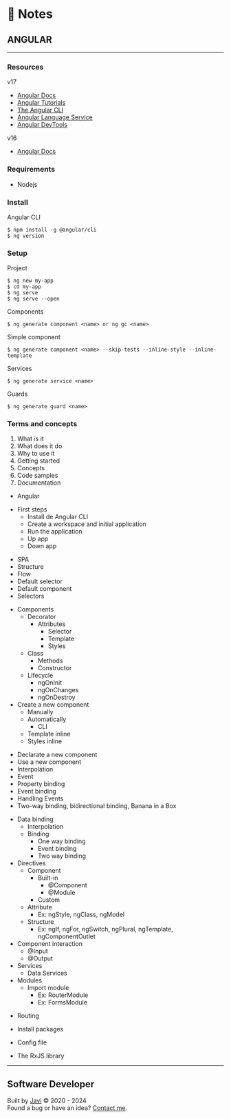 # :memo: Notes
## ANGULAR
---
### Resources
v17

- [Angular Docs](https://angular.dev/)
- [Angular Tutorials](https://angular.dev/tutorials)
- [The Angular CLI](https://angular.dev/tools/cli)
- [Angular Language Service](https://angular.dev/tools/language-service)
- [Angular DevTools](https://angular.dev/tools/devtools)

v16
- [Angular Docs](https://v16.angular.io/docs)
### Requirements
- Nodejs
### Install
Angular CLI
```
$ npm install -g @angular/cli
$ ng version
```
### Setup
Project
```
$ ng new my-app
$ cd my-app
$ ng serve
$ ng serve --open
```
Components
```
$ ng generate component <name> or ng gc <name>
```
Simple component
```
$ ng generate component <name> --skip-tests --inline-style --inline-template
```
Services
```
$ ng generate service <name>
```
Guards
```
$ ng generate guard <name>
```
### Terms and concepts
1. What is it
2. What does it do
3. Why to use it
4. Getting started
5. Concepts
6. Code samples
7. Documentation
- Angular
* First steps
  - Install de Angular CLI
  - Create a workspace and initial application
  - Run the application
  - Up app
  - Down app
- SPA
- Structure
- Flow
- Default selector
- Default component
- Selectors
* Components
  * Decorator
    * Attributes
      - Selector
      - Template
      - Styles
  * Class
    - Methods
    - Constructor
  * Lifecycle
    - ngOnInit
    - ngOnChanges
    - ngOnDestroy
* Create a new component
  - Manually
  * Automatically
    - CLI
  - Template inline
  - Styles inline
- Declarate a new component
- Use a new component
- Interpolation
- Event
- Property binding
- Event binding
- Handling Events
- Two-way binding, bidirectional binding, Banana in a Box
* Data binding
  - Interpolation
  * Binding
    - One way binding
    - Event binding
    - Two way binding
* Directives
  * Component
    * Built-in
      - @Component
      - @Module
    - Custom
  * Attribute
    - Ex: ngStyle, ngClass, ngModel
  * Structure
    - Ex: ngIf, ngFor, ngSwitch, ngPlural, ngTemplate, ngComponentOutlet
* Component interaction
  - @Input
  - @Output
* Services
  - Data Services
* Modules
  * Import module
    - Ex: RouterModule
    - Ex: FormsModule

- Routing

- Install packages
- Config file
- The RxJS library
---
## Software Developer
Built by [Javi](https://javierandres.dev) :copyright: 2020 - 2024  
Found a bug or have an idea? [Contact me](https://javierandres.dev).

